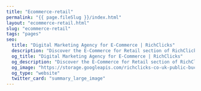 ```yaml
---
title: "Ecommerce-retail"
permalink: "{{ page.fileSlug }}/index.html"
layout: "ecommerce-retail.html"
slug: "ecommerce-retail"
tags: "pages"
seo:
  title: "Digital Marketing Agency for E-Commerce | RichClicks"
  description: "Discover the E-Commerce for Retail section of RichClicks, a concept dedicated exclusively to digital marketing solutions for online retailers."
  og_title: "Digital Marketing Agency for E-Commerce | RichClicks"
  og_description: "Discover the E-Commerce for Retail section of RichClicks, a concept dedicated exclusively to digital marketing solutions for online retailers."
  og_image: "https://storage.googleapis.com/richclicks-co-uk-public-bucket/opengraph-sito/opengraphRC.jpg"
  og_type: "website"
  twitter_card: "summary_large_image"
---
```



